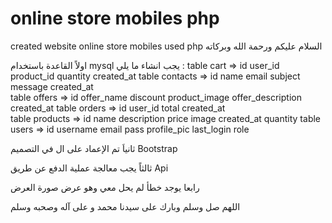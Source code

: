 # online store mobiles php
 created website online store mobiles used php 
السلام عليكم ورحمة الله وبركاته

اولاً
القاعدة باستخدام mysql 
يجب انشاء ما يلي : 
table cart     => id	user_id	product_id	quantity	created_at
table contacts => id	name   	email	subject 	message 	created_at	
table offers   => id    offer_name      discount    product_image   offer_description       created_at
table orders   => id    user_id  total   created_at   
table products => id    name    description     price   image   created_at      quantity
table users    => id    username    email   pass    profile_pic         last_login      role

ثانياَ
تم الإعماد على ال  في التصميم 
Bootstrap

ثالثاً 
يجب معالجة عملية الدفع عن طريق 
Api 

رابعا
يوجد خطأ لم يحل معي وهو عرض صورة العرض

اللهم صل وسلم وبارك على سيدنا محمد و على آله وصحبه وسلم 